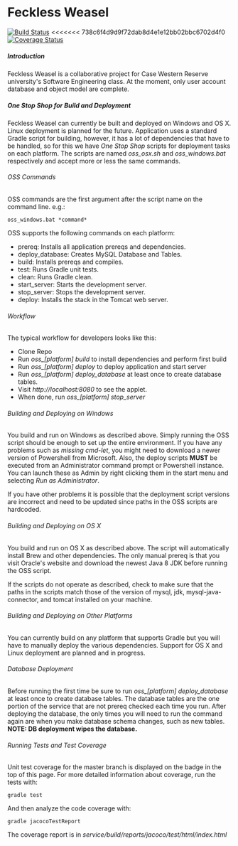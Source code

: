 # Feckless Weasel
[![Build Status](https://travis-ci.org/CatalystOfNostalgia/feckless-weasel.svg?branch=master)](https://travis-ci.org/CatalystOfNostalgia/feckless-weasel)
<<<<<<< 738c6f4d9d9f72dab8d4e1e12bb02bbc6702d4f0
[![Coverage Status](https://coveralls.io/repos/CatalystOfNostalgia/feckless-weasel/badge.svg?branch=master&service=github)](https://coveralls.io/github/CatalystOfNostalgia/feckless-weasel?branch=master)

##### Introduction

Feckless Weasel is a collaborative project for Case Western Reserve university's
Software Engineering class. At the moment, only user account database and object
model are complete.

##### One Stop Shop for Build and Deployment

Feckless Weasel can currently be built and deployed on Windows and OS X. Linux
deployment is planned for the future. Application uses a standard Gradle script
for building, however, it has a lot of dependencies that have to be handled, so
for this we have *One Stop Shop* scripts for deployment tasks on each platform.
The scripts are named *oss_osx.sh* and *oss_windows.bat* respectively and accept
more or less the same commands.
###### OSS Commands
OSS commands are the first argument after the script name on the command line.
e.g.:
```
oss_windows.bat *command*
```

OSS supports the following commands on each
platform:
* prereq: Installs all application prereqs and dependencies.
* deploy_database: Creates MySQL Database and Tables.
* build: Installs prereqs and compiles.
* test: Runs Gradle unit tests.
* clean: Runs Gradle clean.
* start_server: Starts the development server.
* stop_server: Stops the development server.
* deploy: Installs the stack in the Tomcat web server.

###### Workflow

The typical workflow for developers looks like this:
* Clone Repo
* Run *oss_[platform] build* to install dependencies and perform first build
* Run *oss_[platform] deploy* to deploy application and start server
* Run *oss_[platform] deploy_database* at least once to create database tables.
* Visit *http://localhost:8080* to see the applet.
* When done, run *oss_[platform] stop_server*

###### Building and Deploying on Windows
You build and run on Windows as described above. Simply running the OSS script
should be enough to set up the entire environment. If you have any problems
such as *missing cmd-let*, you might need to download a newer version of
Powershell from Microsoft. Also, the deploy scripts **MUST** be executed
from an Administrator command prompt or Powershell instance. You can launch
these as Admin by right clicking them in the start menu and selecting
*Run as Administrator*.

If you have other problems it is possible that the deployment script versions
are incorrect and need to be updated since paths in the OSS scripts are
hardcoded.

###### Building and Deploying on OS X

You build and run on OS X as described above. The script will automatically
install Brew and other dependencies. The only manual prereq is that you visit
Oracle's website and download the newest Java 8 JDK before running the OSS
script.

If the scripts do not operate as described, check to make sure that the paths
in the scripts match those of the version of mysql, jdk, mysql-java-connector,
and tomcat installed on your machine.

###### Building and Deploying on Other Platforms

You can currently build on any platform that supports Gradle but you will have to manually
deploy the various dependencies. Support for OS X and Linux deployment are planned and in
progress.

###### Database Deployment

Before running the first time be sure to run *oss_[platform] deploy_database* at least
once to create database tables. The database tables are the one portion of the service
that are not prereq checked each time you run. After deploying the database, the only
times you will need to run the command again are when you make database schema changes,
such as new tables. **NOTE: DB deployment wipes the database.**

###### Running Tests and Test Coverage

Unit test coverage for the master branch is displayed on the badge in the top of this
page. For more detailed information about coverage, run the tests with:
```
gradle test
```
And then analyze the code coverage with:
```
gradle jacocoTestReport
```

The coverage report is in *service/build/reports/jacoco/test/html/index.html*